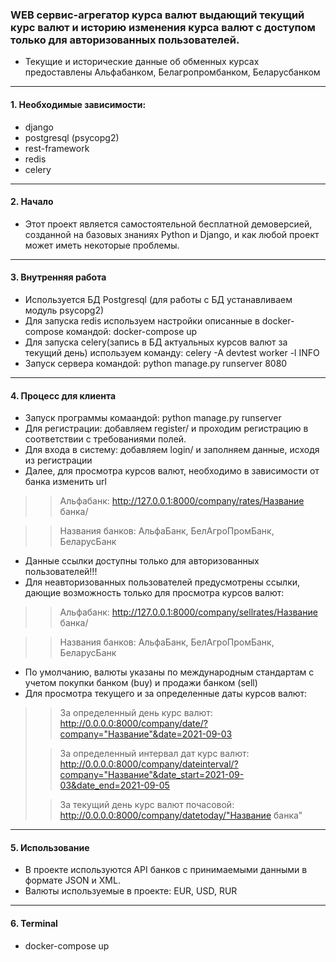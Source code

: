 ### WEB сервис-агрегатор курса валют выдающий текущий курс валют и историю изменения курса валют с доступом только для авторизованных пользователей.
* Текущие и исторические данные об обменных курсах предоставлены Альфабанком, Белагропромбанком, Беларусбанком

---

#### 1. Необходимые зависимости:
* django
* postgresql (psycopg2)
* rest-framework
* redis
* celery
---

#### 2. Начало
* Этот проект является самостоятельной бесплатной демоверсией, созданной на базовых знаниях Python и Django, и как любой проект может иметь некоторые проблемы. 
---

#### 3. Внутренняя работа
* Используется БД Postgresql (для работы с БД устанавливаем модуль psycopg2)
* Для запуска redis используем настройки описанные в docker-compose командой: docker-compose up
* Для запуска celery(запись в БД актуальных курсов валют за текущий день) используем команду: celery -A devtest worker -l INFO
* Запуск сервера командой: python manage.py runserver 8080
---

#### 4. Процесс для клиента
* Запуск программы комаандой: python manage.py runserver
* Для регистрации: добавляем register/ и проходим регистрацию в соответствии с требованиями полей.
* Для входа в систему: добавляем login/ и заполняем данные, исходя из регистрации
* Далее, для просмотра курсов валют, необходимо в зависимости от банка изменить url 
> > Альфабанк: http://127.0.0.1:8000/company/rates/Название банка/

> > Названия банков: АльфаБанк, БелАгроПромБанк, БеларусБанк
* Данные ссылки доступны только для авторизованных пользователей!!!
* Для неавторизованных пользователей предусмотрены ссылки, дающие возможность только для просмотра курсов валют:
> > Альфабанк: http://127.0.0.1:8000/company/sellrates/Название банка/

> > Названия банков: АльфаБанк, БелАгроПромБанк, БеларусБанк
* По умолчанию, валюты указаны по международным стандартам с учетом покупки банком (buy) и продажи банком (sell)
* Для просмотра текущего и за определенные даты курсов валют:
> > За определенный день курс валют: http://0.0.0.0:8000/company/date/?company="Название"&date=2021-09-03
> 
> > За определенный интервал дат курс валют: http://0.0.0.0:8000/company/dateinterval/?company="Название"&date_start=2021-09-03&date_end=2021-09-05
>
> > За текущий день курс валют почасовой: http://0.0.0.0:8000/company/datetoday/"Название банка"
> 
---
#### 5. Использование
* В проекте используются API банков с принимаемыми данными в формате JSON и XML.
* Валюты используемые в проекте: EUR, USD, RUR
---

#### 6. Terminal
* docker-compose up
